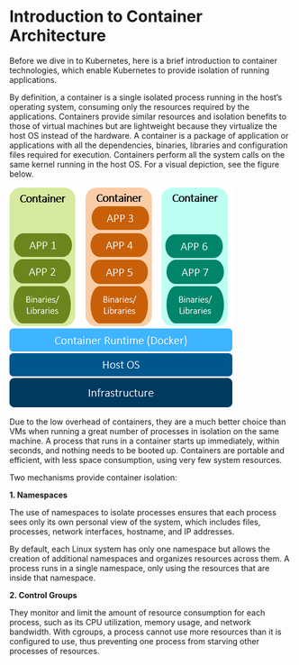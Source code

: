# Introduction to Container Architecture

Before we dive in to Kubernetes, here is a brief introduction to container technologies, which enable Kubernetes to provide isolation of running applications. 

By definition, a container is a single isolated process running in the host’s operating system, consuming only the resources required by the applications. Containers provide similar resources and isolation benefits to those of virtual machines but are lightweight because they virtualize the host OS instead of the hardware. A container is a package of application or applications with all the dependencies, binaries, libraries and configuration files required for execution. Containers perform all the system calls on the same kernel running in the host OS. For a visual depiction, see the figure below. 

![Container Architecture](archImages/Container_Architecture.png)

Due to the low overhead of containers, they are a much better choice than VMs when running a great number of processes in isolation on the same machine. A process that runs in a container starts up immediately, within seconds, and nothing needs to be booted up.  Containers are portable and efficient, with less space consumption, using very few system resources. 

Two mechanisms provide container isolation:

**1.	Namespaces**

The use of namespaces to isolate processes ensures that each process sees only its own personal view of the system, which includes files, processes, network interfaces, hostname, and IP addresses. 

By default, each Linux system has only one namespace but allows the creation of additional namespaces and organizes resources across them. A process runs in a single namespace, only using the resources that are inside that namespace. 


**2.	Control Groups**

They monitor and limit the amount of resource consumption for each process, such as its CPU utilization, memory usage, and network bandwidth. With cgroups, a process cannot use more resources than it is configured to use, thus preventing one process from starving other processes of resources.    


